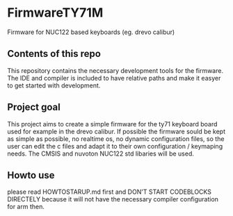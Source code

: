 # FirmwareTY71M
Firmware for NUC122 based keyboards (eg. drevo calibur)

## Contents of this repo
This repository contains the necessary development tools for the firmware. The IDE and compiler is included to have relative paths and make it easyer to get started with development.

## Project goal
This project aims to create a simple firmware for the ty71 keyboard board used for example in the drevo calibur.
If possible the firmware sould be kept as simple as possible, no realtime os, no dynamic configuration files, so the user can edit the c files and adapt it to their own configuration / keymaping needs.
The CMSIS and nuvoton NUC122 std libaries will be used.

## Howto use
please read HOWTOSTARUP.md first and DON'T START CODEBLOCKS DIRECTELY because it will not have the necessary compiler configuration for arm then.